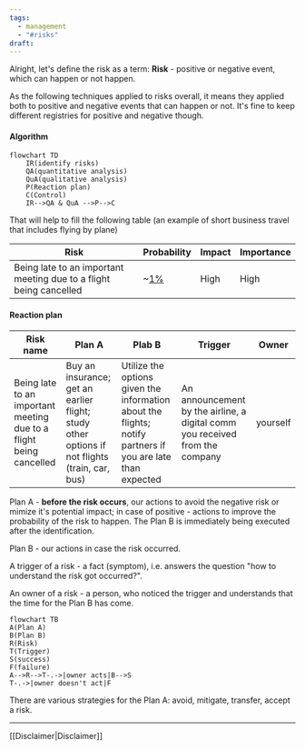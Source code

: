 ```yaml
---
tags:
  - management
  - "#risks"
draft:
---
```

Alright, let's define the risk as a term:
**Risk** - positive or negative event, which can happen or not happen.

As the following techniques applied to risks overall, it means they applied both to positive and negative events that can happen or not.
It's fine to keep different registries for positive and negative though.

#### Algorithm

```mermaid 
flowchart TD
	IR(identify risks)
	QA(quantitative analysis)
	QuA(qualitative analysis)
	P(Reaction plan)
	C(Control)
	IR-->QA & QuA -->P-->C
```


That will help to fill the following table (an example of short business travel that includes flying by plane)

| Risk                                                               | Probability                                                                                                           | Impact | Importance |
| ------------------------------------------------------------------ | --------------------------------------------------------------------------------------------------------------------- | ------ | ---------- |
| Being late to an important meeting due to a flight being cancelled | ~[1%](https://www.nerdwallet.com/article/travel/avoid-airline-cancellations?t#why-are-so-many-flights-being-canceled) | High   | High       |

#### Reaction plan

| Risk name                                                          | Plan A                                                                                        | Plab B                                                                                                     | Trigger                                                                      | Owner    |
| ------------------------------------------------------------------ | --------------------------------------------------------------------------------------------- | ---------------------------------------------------------------------------------------------------------- | ---------------------------------------------------------------------------- | -------- |
| Being late to an important meeting due to a flight being cancelled | Buy an insurance; get an earlier flight; study other options if not flights (train, car, bus) | Utilize the options given the information about the flights; notify partners if you are late than expected | An announcement by the airline, a digital comm you received from the company | yourself |



Plan A - **before the risk occurs**, our actions to avoid the negative risk or mimize it's potential impact; in case of positive - actions to improve the probability of the risk to happen. The Plan B is immediately being executed after the identification.

Plan B - our actions in case the risk occurred.

A trigger of a risk - a fact (symptom), i.e. answers the question "how to understand the risk got occurred?".

An owner of a risk - a person, who noticed the trigger and understands that the time for the Plan B has come.

```mermaid
flowchart TB
A(Plan A)
B(Plan B)
R(Risk)
T(Trigger)
S(success)
F(failure)
A-->R-->T-.->|owner acts|B-->S
T-.->|owner doesn't act|F
```


There are various strategies for the Plan A: avoid, mitigate, transfer, accept a risk.


---
[[Disclaimer|Disclaimer]]
